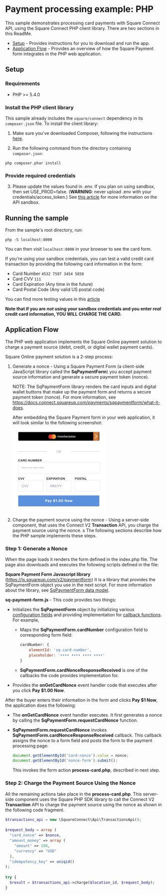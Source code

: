 # Payment processing example: PHP

This sample demonstrates processing card payments with Square Connect API, using the
Square Connect PHP client library. There are two sections in this ReadMe.
* [Setup](#setup) - Provides instructions for you to download and run the app.
* [Application Flow](#application-flow) - Provides an overview of how the Square Payment form integrates in the PHP web application.



## Setup

### Requirements

* PHP >= 5.4.0

### Install the PHP client library

This sample already includes the `square/connect` dependency in its `composer.json`
file. To install the client library:

1. Make sure you've downloaded Composer, following the instructions
[here](https://getcomposer.org/download/).

2. Run the following command from the directory containing `composer.json`:

```
php composer.phar install
```

### Provide required credentials

3. Please update the values found in .env. If you plan on using sandbox, then set
USE_PROD=false. (<b>WARNING</b>: never upload .env with your credentials/access_token.) See
[this article](https://docs.connect.squareup.com/articles/using-sandbox/)
for more information on the API sandbox.

## Running the sample

From the sample's root directory, run:

    php -S localhost:8000

You can then visit `localhost:8000` in your browser to see the card form.

If you're using your sandbox credentials, you can test a valid credit card
transaction by providing the following card information in the form:

* Card Number `4532 7597 3454 5858`
* Card CVV `111`
* Card Expiration (Any time in the future)
* Card Postal Code (Any valid US postal code)

You can find more testing values in this [article](https://docs.connect.squareup.com/articles/using-sandbox)

**Note that if you are _not_ using your sandbox credentials and you enter _real_
credit card information, YOU WILL CHARGE THE CARD.**
## Application Flow

The PHP web application implements the Square Online payment solution to charge a payment source (debit, credit, or digital wallet payment cards).

Square Online payment solution is a 2-step process: 

1. Generate a nonce -  Using a Square Payment Form (a client-side JavaScript library 
called the **SqPaymentForm**) you accept payment source information and generate a secure payment token (nonce).

    NOTE: The SqPaymentForm library renders the card inputs and digital wallet buttons that make up the payment form and returns a secure payment token (nonce). For more information, see https://docs.connect.squareup.com/payments/sqpaymentform/what-it-does.

    After embedding the Square Payment form in your web application, it will look similar to the following screenshot:

    <img src="./PaymentFormExamplePHP.png" width="300"/>

2. Charge the payment source using the nonce - Using a server-side component, that uses the Connect V2 
**Transaction** API, you charge the payment source using the nonce.
s
The following sections describe how the PHP sample implements these steps.

### Step 1: Generate a Nonce

When the page loads it renders the form defined in the index.php file. The page also downloads and executes the following scripts defined in the file:

 **Square Payment Form Javascript library** (https://js.squareup.com/v2/paymentform)  It is a library that provides the SqPaymentForm object you use in the next script. For more information about the library, see [SqPaymentForm data model](https://docs.connect.squareup.com/api/paymentform#navsection-paymentform). 

**sq-payment-form.js** - This code provides two things:

* Initializes the **SqPaymentForm** object by initializing various 
[configuration fields](https://docs.connect.squareup.com/api/paymentform#paymentform-configurationfields) and providing implementation for [callback functions](https://docs.connect.squareup.com/api/paymentform#_callbackfunctions_detail). For example,

    * Maps the **SqPaymentForm.cardNumber** configuration field to corresponding form field:  

        ```javascript
        cardNumber: {
            elementId: 'sq-card-number',               
            placeholder: '•••• •••• •••• ••••'
        }
        ```
    * **SqPaymentForm.cardNonceResponseReceived** is one of the callbacks the code provides implementation for. 

* Provides the **onGetCardNonce** event handler code that executes after you click **Pay $1.00 Now**.

After the buyer enters their information in the form and clicks **Pay $1 Now**, the application does the following: 

* The **onGetCardNonce** event handler executes. It first generates a nonce by calling the **SqPaymentForm.requestCardNonce** function.
* **SqPaymentForm.requestCardNonce** invokes **SqPaymentForm.cardNonceResponseReceived** callback. This callback  assigns the nonce to a form field and posts the form to the payment processing page:

    ```javascript
    document.getElementById('card-nonce').value = nonce;
    document.getElementById('nonce-form').submit();  
    ```

    This invokes the form action **process-card.php**, described in next step.

### Step 2: Charge the Payment Source Using the Nonce 
All the remaining actions take place in the **process-card.php**.  This server-side component uses the Square PHP SDK library to call the Connect V2 **Transaction** API to charge the payment source using the nonce as shown in the following code fragment. 
```php
$transactions_api = new \SquareConnect\Api\TransactionsApi();

$request_body = array (
  "card_nonce" => $nonce,
  "amount_money" => array (
    "amount" => 100,
    "currency" => "USD"
  ),
  "idempotency_key" => uniqid()
);

try {
  $result = $transactions_api->charge($location_id, $request_body);
}
```



